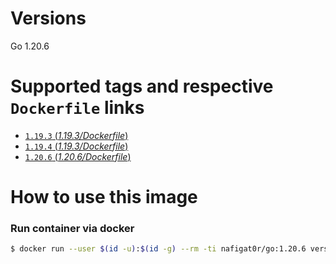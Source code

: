 # Versions
Go 1.20.6

# Supported tags and respective `Dockerfile` links
-	[`1.19.3` (*1.19.3/Dockerfile*)](https://github.com/nafigator/docker-library/blob/master/golang/1.19.3/Dockerfile)
-	[`1.19.4` (*1.19.3/Dockerfile*)](https://github.com/nafigator/docker-library/blob/master/golang/1.19.4/Dockerfile)
-	[`1.20.6` (*1.20.6/Dockerfile*)](https://github.com/nafigator/docker-library/blob/master/golang/1.20.6/Dockerfile)

# How to use this image
### Run container via docker
```bash
$ docker run --user $(id -u):$(id -g) --rm -ti nafigat0r/go:1.20.6 version
```
